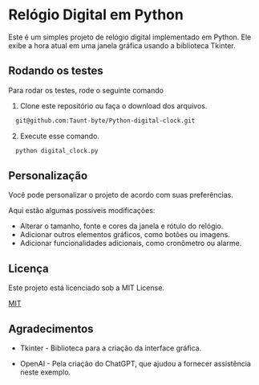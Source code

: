 
# Relógio Digital em Python

Este é um simples projeto de relógio digital implementado em Python. 
Ele exibe a hora atual em uma janela gráfica usando a biblioteca Tkinter.


## Rodando os testes

Para rodar os testes, rode o seguinte comando

1) Clone este repositório ou faça o download dos arquivos.
```bash
  git@github.com:Taunt-byte/Python-digital-clock.git
```

2) Execute esse comando.

```bash
  python digital_clock.py
```


## Personalização

Você pode personalizar o projeto de acordo com suas preferências. 

Aqui estão algumas possíveis modificações:

- Alterar o tamanho, fonte e cores da janela e rótulo do relógio.
- Adicionar outros elementos gráficos, como botões ou imagens.
- Adicionar funcionalidades adicionais, como cronômetro ou alarme.


## Licença

Este projeto está licenciado sob a MIT License.

[MIT](https://choosealicense.com/licenses/mit/)

## Agradecimentos

- Tkinter - Biblioteca para a criação da interface gráfica.

- OpenAI - Pela criação do ChatGPT, que ajudou a fornecer assistência neste exemplo.